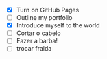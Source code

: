 - [X] Turn on GitHub Pages
- [ ] Outline my portfolio
- [X] Introduce myself to the world
- [ ] Cortar o cabelo
- [ ] Fazer a barba!
- [ ] trocar fralda
